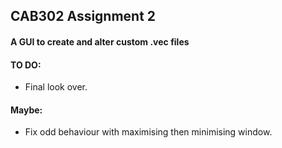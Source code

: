 ## CAB302 Assignment 2

#### A GUI to create and alter custom .vec files

#### TO DO:
* Final look over.

#### Maybe:
* Fix odd behaviour with maximising then minimising window.